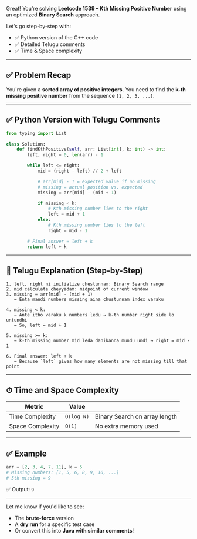 Great! You're solving **Leetcode 1539 – Kth Missing Positive Number** using an optimized **Binary Search** approach.

Let’s go step-by-step with:

* ✅ Python version of the C++ code
* ✅ Detailed Telugu comments
* ✅ Time & Space complexity

---

## ✅ Problem Recap

You're given a **sorted array of positive integers**.
You need to find the **k-th missing positive number** from the sequence `[1, 2, 3, ...]`.

---

## ✅ Python Version with Telugu Comments

```python
from typing import List

class Solution:
    def findKthPositive(self, arr: List[int], k: int) -> int:
        left, right = 0, len(arr) - 1

        while left <= right:
            mid = (right - left) // 2 + left

            # arr[mid] - 1 = expected value if no missing
            # missing = actual position vs. expected
            missing = arr[mid] - (mid + 1)

            if missing < k:
                # Kth missing number lies to the right
                left = mid + 1
            else:
                # Kth missing number lies to the left
                right = mid - 1

        # Final answer = left + k
        return left + k
```

---

## 🧠 Telugu Explanation (Step-by-Step)

```text
1. left, right ni initialize chestunnam: Binary Search range
2. mid calculate cheyyadam: midpoint of current window
3. missing = arr[mid] - (mid + 1)
   → Enta mandi numbers missing aina chustunnam index varaku

4. missing < k:
   → Ante itho varaku k numbers ledu → k-th number right side lo untundhi
   → So, left = mid + 1

5. missing >= k:
   → k-th missing number mid leda danikanna mundu undi → right = mid - 1

6. Final answer: left + k
   → Because `left` gives how many elements are not missing till that point
```

---

## ⏱ Time and Space Complexity

| Metric           | Value      |                               |
| ---------------- | ---------- | ----------------------------- |
| Time Complexity  | `O(log N)` | Binary Search on array length |
| Space Complexity | `O(1)`     | No extra memory used          |

---

## ✅ Example

```python
arr = [2, 3, 4, 7, 11], k = 5
# Missing numbers: [1, 5, 6, 8, 9, 10, ...]
# 5th missing = 9
```

✅ Output: `9`

---

Let me know if you'd like to see:

* The **brute-force** version
* A **dry run** for a specific test case
* Or convert this into **Java with similar comments**!
